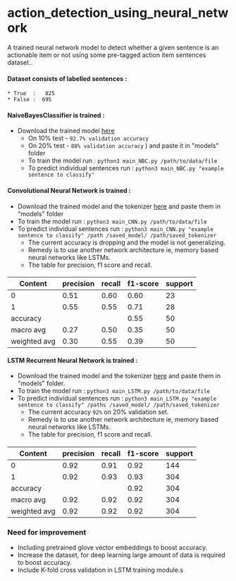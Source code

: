 # action_detection_using_neural_network
A trained neural network model to detect whether a given sentence is an actionable item or not using some pre-tagged action item sentences dataset..

#### Dataset consists of labelled sentences : 
    * True  :   825
    * False :  695

#### NaiveBayesClassifier is trained :
* Download the trained model [here](https://drive.google.com/open?id=1KVOyzOrk8SatS9_yUsN1kSMV1ZmtgriJ)
    * On 10% test - `92.7% validation accuracy` 
    * On 20% test - `88% validation accuracy`
    ) and paste it in "models" folder
    * To train the model run : `python3 main_NBC.py /path/to/data/file`
    * To predict individual sentences run : `python3 main_NBC.py "example sentence to classify"`
    
#### Convolutional Neural Network is trained :
* Download the trained model and the tokenizer [here](https://drive.google.com/open?id=1Zpt_zVloqJPMDpgjGEK0E089blgRm1wa) and paste them in "models" folder 
* To train the model run : `python3 main_CNN.py /path/to/data/file`
* To predict individual sentences run : `python3 main_CNN.py "example sentence to classify" /path
/saved_model/ /path/saved_tokenizer` 
    * The current accuracy is dropping and the model is not generalizing. 
    * Remedy is to use another network architecture ie, memory based neural networks like LSTMs.
    * The table for precision, f1 score and recall.
    
####
|     Content   | precision  |  recall | f1-score |  support
| ------------  | ---------  | ------- | -------- | ----------
|      0        |     0.51   |   0.60  |    0.60  |    23      
|      1        |     0.55   |   0.55  |    0.71  |    28   
|   accuracy    |            |         |   0.55   |     50
|   macro avg   |     0.27   |  0.50   |   0.35   |     50
| weighted avg  |     0.30   |   0.55  |   0.39   |     50

#### LSTM Recurrent Neural Network is trained :
* Download the trained model and the tokenizer [here]() and paste them in "models" folder.
* To train the model run : `python3 main_LSTM.py /path/to/data/file`
* To predict individual sentences run : `python3 main_LSTM.py "example sentence to classify" /paths
/saved_model/ /path/saved_tokenizer`
    * The current accuracy `92%` on 20% validation set. 
    * Remedy is to use another network architecture ie, memory based neural networks like LSTMs.
    * The table for precision, f1 score and recall.
    
####
|     Content   | precision  |  recall | f1-score |  support
| ------------  | ---------  | ------- | -------- | ----------
|      0        |     0.92   |   0.91  |    0.92  |    144      
|      1        |     0.92   |   0.93  |    0.93  |    304   
|   accuracy    |            |         |   0.92   |    304
|   macro avg   |     0.92   |   0.92  |   0.92   |    304 
| weighted avg  |     0.92   |   0.92  |   0.92   |    304


### Need for improvement
* Including pretrained glove vector embeddings to boost accuracy.
* Increase the dataset, for deep learning large amount of data is required to boost accuracy.
* Include K-fold cross validation in LSTM training module.s